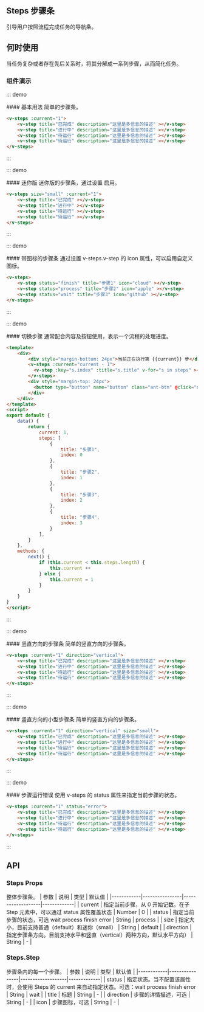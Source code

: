 <script>
export default {
    data() {
        return {
            current: 1,
            steps: [
                {
                    title: "步骤1",
                    index: 0
                },
                {
                    title: "步骤2",
                    index: 1
                },
                {
                    title: "步骤3",
                    index: 2
                },
                {
                    title: "步骤4",
                    index: 3
                }
            ],
        }
    },
    methods: {
        next() {
            if (this.current < this.steps.length) {
                this.current ++
            } else {
                this.current = 1
            }
        }
    }
}
</script>

## Steps 步骤条

引导用户按照流程完成任务的导航条。

## 何时使用

当任务复杂或者存在先后关系时，将其分解成一系列步骤，从而简化任务。

### 组件演示

::: demo
<summary>
  #### 基本用法
  简单的步骤条。
</summary>

```html
<v-steps :current="1">
    <v-step title="已完成" description="这里是多信息的描述" ></v-step>
    <v-step title="进行中" description="这里是多信息的描述" ></v-step>
    <v-step title="待运行" description="这里是多信息的描述" ></v-step>
    <v-step title="待运行" description="这里是多信息的描述" ></v-step>
</v-steps>
```

:::

::: demo
<summary>
  #### 迷你版
  迷你版的步骤条，通过设置 <v-steps size='small'> 启用。
</summary>

```html
<v-steps size="small" :current="1">
    <v-step title="已完成" ></v-step>
    <v-step title="进行中" ></v-step>
    <v-step title="待运行" ></v-step>
    <v-step title="待运行" ></v-step>
</v-steps>
```

:::

::: demo
<summary>
  #### 带图标的步骤条
  通过设置 v-steps.v-step 的 icon 属性，可以启用自定义图标。
</summary>

```html
<v-steps>
    <v-step status="finish" title="步骤1" icon="cloud" ></v-step>
    <v-step status="process" title="步骤2" icon="apple" ></v-step>
    <v-step status="wait" title="步骤3" icon="github" ></v-step>
</v-steps>
```

:::

::: demo
<summary>
  #### 切换步骤
  通常配合内容及按钮使用，表示一个流程的处理进度。
</summary>

```html
<template>
    <div>
        <div style="margin-bottom: 24px">当前正在执行第 {{current}} 步</div>
        <v-steps :current="current - 1">
          <v-step :key="s.index" :title="s.title" v-for="s in steps" ></v-step>
        </v-steps>
        <div style="margin-top: 24px">
          <button type="button" name="button" class="ant-btn" @click="next">下一步</button>
        </div>
    </div>
</template>
<script>
export default {
    data() {
        return {
            current: 1,
            steps: [
                {
                    title: "步骤1",
                    index: 0
                },
                {
                    title: "步骤2",
                    index: 1
                },
                {
                    title: "步骤3",
                    index: 2
                },
                {
                    title: "步骤4",
                    index: 3
                }
            ],
        }
    },
    methods: {
        next() {
            if (this.current < this.steps.length) {
                this.current ++
            } else {
                this.current = 1
            }
        }
    }
}
</script>
```

:::

::: demo
<summary>
  #### 竖直方向的步骤条
  简单的竖直方向的步骤条。
</summary>

```html
<v-steps :current="1" direction="vertical">
    <v-step title="已完成" description="这里是多信息的描述" ></v-step>
    <v-step title="进行中" description="这里是多信息的描述" ></v-step>
    <v-step title="待运行" description="这里是多信息的描述" ></v-step>
    <v-step title="待运行" description="这里是多信息的描述" ></v-step>
</v-steps>
```

:::

::: demo
<summary>
  #### 竖直方向的小型步骤条
  简单的竖直方向的步骤条。
</summary>

```html
<v-steps :current="1" direction="vertical" size="small">
    <v-step title="已完成" description="这里是多信息的描述" ></v-step>
    <v-step title="进行中" description="这里是多信息的描述" ></v-step>
    <v-step title="待运行" description="这里是多信息的描述" ></v-step>
    <v-step title="待运行" description="这里是多信息的描述" ></v-step>
</v-steps>
```

:::

::: demo
<summary>
  #### 步骤运行错误
  使用 v-steps 的 status 属性来指定当前步骤的状态。
</summary>

```html
<v-steps :current="1" status="error">
    <v-step title="已完成" description="这里是多信息的描述" ></v-step>
    <v-step title="进行中" description="这里是多信息的描述" ></v-step>
    <v-step title="待运行" description="这里是多信息的描述" ></v-step>
    <v-step title="待运行" description="这里是多信息的描述" ></v-step>
</v-steps>
```

:::

## API
### Steps Props
整体步骤条。
| 参数        | 说明           | 类型               | 默认值       |
|------------|----------------|-------------------|-------------|
| current    | 指定当前步骤，从 0 开始记数。在子 Step 元素中，可以通过 status 属性覆盖状态 | Number | 0 |
| status | 指定当前步骤的状态，可选 wait process finish error | String | process |
| size | 指定大小，目前支持普通（default）和迷你（small） | String | default |
| direction    | 指定步骤条方向。目前支持水平和竖直（vertical）两种方向，默认水平方向） | String | - |

### Steps.Step
步骤条内的每一个步骤。
| 参数        | 说明           | 类型               | 默认值       |
|------------|----------------|-------------------|-------------|
| status | 指定状态。当不配置该属性时，会使用 Steps 的 current 来自动指定状态。可选：wait process finish error | String | wait |
| title | 标题 | String | - |
| direction    | 步骤的详情描述，可选 | String | - |
| icon    | 步骤图标，可选 | String | - |
